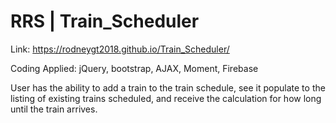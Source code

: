 # RRS | Train_Scheduler

Link:  https://rodneygt2018.github.io/Train_Scheduler/


Coding Applied:  jQuery, bootstrap, AJAX, Moment, Firebase


User has the ability to add a train to the train schedule, see it populate to the listing of existing trains scheduled, and receive the calculation for how long until the train arrives.


